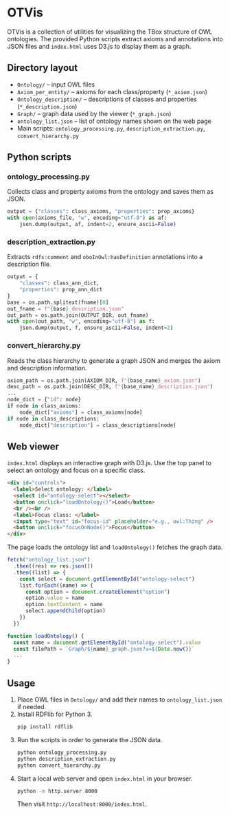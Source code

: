 # OTVis

OTVis is a collection of utilities for visualizing the TBox structure of OWL ontologies. The provided Python scripts extract axioms and annotations into JSON files and `index.html` uses D3.js to display them as a graph.

## Directory layout
- `Ontology/` – input OWL files
- `Axiom_per_entity/` – axioms for each class/property (`*_axiom.json`)
- `Ontology_description/` – descriptions of classes and properties (`*_description.json`)
- `Graph/` – graph data used by the viewer (`*_graph.json`)
- `ontology_list.json` – list of ontology names shown on the web page
- Main scripts: `ontology_processing.py`, `description_extraction.py`, `convert_hierarchy.py`

## Python scripts

### ontology_processing.py
Collects class and property axioms from the ontology and saves them as JSON.

```python
output = {"classes": class_axioms, "properties": prop_axioms}
with open(axioms_file, "w", encoding="utf-8") as af:
    json.dump(output, af, indent=2, ensure_ascii=False)
```

### description_extraction.py
Extracts `rdfs:comment` and `oboInOwl:hasDefinition` annotations into a description file.

```python
output = {
    "classes": class_ann_dict,
    "properties": prop_ann_dict
}
base = os.path.splitext(fname)[0]
out_fname = f"{base}_description.json"
out_path = os.path.join(OUTPUT_DIR, out_fname)
with open(out_path, "w", encoding="utf-8") as f:
    json.dump(output, f, ensure_ascii=False, indent=2)
```

### convert_hierarchy.py
Reads the class hierarchy to generate a graph JSON and merges the axiom and description information.

```python
axiom_path = os.path.join(AXIOM_DIR, f"{base_name}_axiom.json")
desc_path = os.path.join(DESC_DIR, f"{base_name}_description.json")
...
node_dict = {"id": node}
if node in class_axioms:
    node_dict["axioms"] = class_axioms[node]
if node in class_descriptions:
    node_dict["description"] = class_descriptions[node]
```

## Web viewer
`index.html` displays an interactive graph with D3.js. Use the top panel to select an ontology and focus on a specific class.

```html
<div id="controls">
  <label>Select ontology: </label>
  <select id="ontology-select"></select>
  <button onclick="loadOntology()">Load</button>
  <br /><br />
  <label>Focus class: </label>
  <input type="text" id="focus-id" placeholder="e.g., owl:Thing" />
  <button onclick="focusOnNode()">Focus</button>
</div>
```

The page loads the ontology list and `loadOntology()` fetches the graph data.

```javascript
fetch("ontology_list.json")
  .then((res) => res.json())
  .then((list) => {
    const select = document.getElementById("ontology-select")
    list.forEach((name) => {
      const option = document.createElement("option")
      option.value = name
      option.textContent = name
      select.appendChild(option)
    })
  })

function loadOntology() {
  const name = document.getElementById("ontology-select").value
  const filePath = `Graph/${name}_graph.json?v=${Date.now()}`
  ...
}
```

## Usage
1. Place OWL files in `Ontology/` and add their names to `ontology_list.json` if needed.
2. Install RDFlib for Python 3.
   ```bash
   pip install rdflib
   ```
3. Run the scripts in order to generate the JSON data.
   ```bash
   python ontology_processing.py
   python description_extraction.py
   python convert_hierarchy.py
   ```
4. Start a local web server and open `index.html` in your browser.
   ```bash
   python -m http.server 8000
   ```
   Then visit `http://localhost:8000/index.html`.

